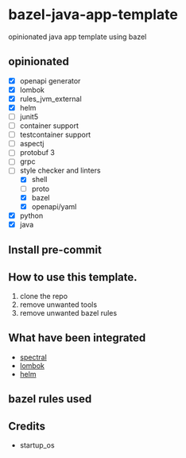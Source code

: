 # bazel-java-app-template
opinionated java app template using bazel

## opinionated 


- [x] openapi generator
- [x] lombok
- [x] rules_jvm_external
- [x] helm
- [ ] junit5
- [ ] container support
- [ ] testcontainer support
- [ ] aspectj
- [ ] protobuf 3
- [ ] grpc
- [ ] style checker and linters
  - [x] shell
  - [ ] proto
  - [x] bazel
  - [x] openapi/yaml 
  
- [x] python
- [x] java
  
## Install pre-commit


## How to use this template.

1. clone the repo
2. remove unwanted tools
3. remove unwanted bazel rules


## What have been integrated

- [spectral](https://github.com/stoplightio/spectral)
- [lombok](https://projectlombok.org/)
- [helm](https://helm.sh/)

## bazel rules used


## Credits
- startup_os
